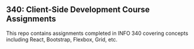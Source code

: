 ## 340: Client-Side Development Course Assignments 
This repo contains assignments completed in INFO 340 covering concepts including React, Bootstrap, Flexbox, Grid, etc. 
